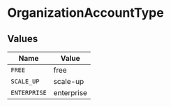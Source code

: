 # OrganizationAccountType


## Values

| Name         | Value        |
| ------------ | ------------ |
| `FREE`       | free         |
| `SCALE_UP`   | scale-up     |
| `ENTERPRISE` | enterprise   |